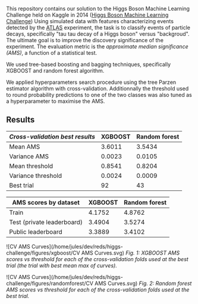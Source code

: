 This repository contains our solution to the Higgs Boson Machine Learning Challenge held on Kaggle in 2014 ([Higgs Boson Machine Learning Challenge](https://www.kaggle.com/c/higgs-bosonhttps://www.kaggle.com/c/higgs-boson))
Using simulated data with features characterizing events detected by the [ATLAS](https://atlas.cern/) experiment, the task is to classify events of particle decays, specifically "tau tau decay of a Higgs boson" versus "backgroud".
The ultimate goal is to improve the discovery significance of the experiment. The evaluation metric is the *approximate median significance (AMS)*, a function of a statistical test.

We used tree-based boosting and bagging techniques, specifically XGBOOST and random forest algorithm.

We applied hyperparameters search procedure using the tree Parzen estimator algorithm with cross-validation. Additionnally the threshold used to round probability predictions to one of the two classes was also tuned as a hyperparameter to maximise the AMS.

## Results

| *Cross-validation best results*     | XGBOOST | Random forest |
| ------------------ | ------- | ------------- |
| Mean AMS           | 3.6011  | 3.5434        |
| Variance AMS       | 0.0023  | 0.0105        |
| Mean threshold     | 0.8541  | 0.8204        |
| Variance threshold | 0.0024  | 0.0009        |
| Best trial | 92      | 43            |


| AMS scores by dataset      | XGBOOST | Random forest |
| -------------------------- | ------- | ------------- |
| Train                      | 4.1752  | 4.8762        |
| Test (private leaderboard) | 3.4904  | 3.5274        |
| Public leaderboard         | 3.3889  | 3.4102        |

![CV AMS Curves](/home/jules/dev/reds/higgs-challenge/figures/xgboost/CV AMS Curves.svg)
*Fig. 1: XGBOOST AMS scores vs threshold for each of the cross-validation folds used at the best trial (the trial with best mean max of curves).*

![CV AMS Curves](/home/jules/dev/reds/higgs-challenge/figures/randomforest/CV AMS Curves.svg)
*Fig. 2: Random forest AMS scores vs threshold for each of the cross-validation folds used at the best trial.*